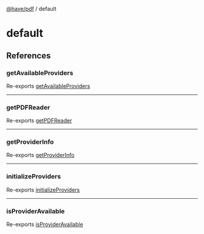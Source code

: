 [@have/pdf](../../README.md) / default

# default

## References

### getAvailableProviders

Re-exports [getAvailableProviders](../../README.md#getavailableproviders)

***

### getPDFReader

Re-exports [getPDFReader](../../README.md#getpdfreader)

***

### getProviderInfo

Re-exports [getProviderInfo](../../README.md#getproviderinfo)

***

### initializeProviders

Re-exports [initializeProviders](../../README.md#initializeproviders)

***

### isProviderAvailable

Re-exports [isProviderAvailable](../../README.md#isprovideravailable)
